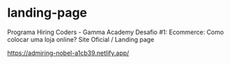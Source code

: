 # landing-page
Programa Hiring Coders - Gamma Academy
Desafio #1: Ecommerce: Como colocar uma loja online? Site Oficial / Landing page

https://admiring-nobel-a1cb39.netlify.app/
